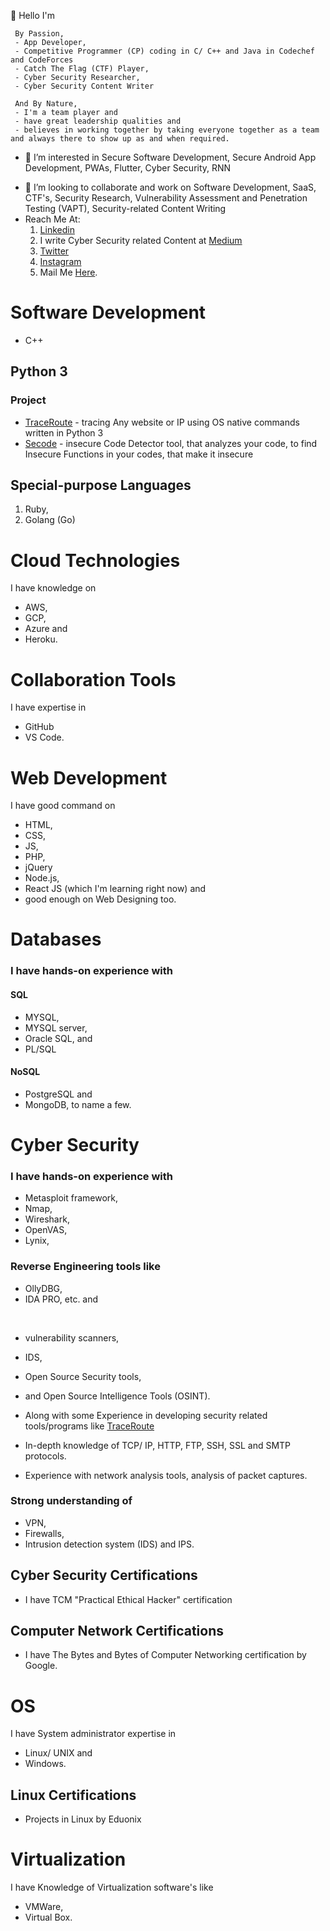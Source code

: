 👋 Hello I'm 

     By Passion,
     - App Developer, 
     - Competitive Programmer (CP) coding in C/ C++ and Java in Codechef and CodeForces
     - Catch The Flag (CTF) Player, 
     - Cyber Security Researcher, 
     - Cyber Security Content Writer 
      
     And By Nature, 
     - I'm a team player and 
     - have great leadership qualities and 
     - believes in working together by taking everyone together as a team and always there to show up as and when required.

- 👀 I’m interested in Secure Software Development, Secure Android App Development, PWAs, Flutter, Cyber Security, RNN
<!-- -🌱 I’m currently learning Vulnerability Assessment and Penetration Testing (VAPT) <!-- , AI, ML, Deep learning and Neural Network's -->
- 💞️ I’m looking to collaborate and work on Software Development, SaaS, CTF's, Security Research, Vulnerability Assessment and Penetration Testing (VAPT), Security-related Content Writing <!-- , AI, ML, Deep learning and Neural Network's --> 
- Reach Me At: 
     1. [Linkedin](https://linkedin.com/in/AliasgarSabunwala)
     3. I write Cyber Security related Content at [Medium](https://aliasgarsabunwala.medium.com/)
     4. [Twitter](https://twitter.com/AliasgarSabun)
     5. [Instagram](https://instagram.com/aliasgarsabunwala)
     6. Mail Me [Here](aliasgarabidsabunwala@gmail.com).

# Software Development
- C++ 

<!-- ### Project
- [ARLibrary](https://github.com/AliasgarSabunwala/ARLibrary) - experience library in metaverse -->
 
## Python 3

### Project
- [TraceRoute](https://github.com/AliasgarSabunwala/TraceRoute) - tracing Any website or IP using OS native commands written in Python 3
- [Secode](https://github.com/AliasgarSabunwala/Secode) - insecure Code Detector tool, that analyzes your code, to find Insecure Functions in your codes, that make it insecure

## Special-purpose Languages 
1. Ruby, 
2. Golang (Go)

<!-- ### Project
- [GoAPI](https://github.com/AliasgarSabunwala/GoAPI) - social media API backend in Go using standard Library. -->

# Cloud Technologies 
I have knowledge on 
- AWS, 
- GCP, 
- Azure and 
- Heroku. 

<!-- ### Cloud Certification's
I had certain certification on Azure such as 
- AZ-500, 
- AZ-104, 
- AZ-204, 
- AZ-900, 
- AZ-102, 
- DA-100 (Azure Data Analyst) and 
- AI-900 (Azure AI Fundamentals). -->

# Collaboration Tools 
I have expertise in 
- GitHub
- VS Code.

# Web Development
I have good command on 
- HTML, 
- CSS,
- JS, 
- PHP, 
- jQuery
- Node.js, 
- React JS (which I'm learning right now) 
and
- good enough on Web Designing too.

# Databases 
### I have hands-on experience with 
#### SQL
- MYSQL, 
- MYSQL server, 
- Oracle SQL, and 
- PL/SQL  

#### NoSQL 
- PostgreSQL and 
- MongoDB, to name a few. 

# Cyber Security
### I have hands-on experience with 
- Metasploit framework, 
- Nmap, 
- Wireshark, 
- OpenVAS, 
- Lynix, 

### Reverse Engineering tools like 
- OllyDBG, 
- IDA PRO, etc.
and
</br>

- vulnerability scanners, 
- IDS,
- Open Source Security tools,
- and Open Source Intelligence Tools (OSINT). 

- Along with some Experience in developing security related tools/programs like [TraceRoute](https://github.com/AliasgarSabunwala/TraceRoute)
- In-depth knowledge of TCP/ IP, HTTP, FTP, SSH, SSL and SMTP protocols.
- Experience with network analysis tools, analysis of packet captures.

### Strong understanding of 
- VPN, 
- Firewalls, 
- Intrusion detection system (IDS) and IPS. 

## Cyber Security Certifications
- I have TCM "Practical Ethical Hacker" certification

## Computer Network Certifications
- I have The Bytes and Bytes of Computer Networking certification by Google. 

# OS
I have System administrator expertise in 
- Linux/ UNIX and 
- Windows.

## Linux Certifications
- Projects in Linux by Eduonix

# Virtualization
I have Knowledge of  Virtualization software's like 
- VMWare, 
- Virtual Box.
